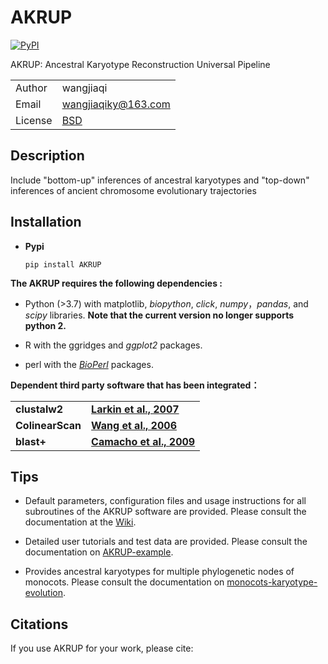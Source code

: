 # AKRUP

[![PyPI](https://img.shields.io/pypi/v/AKRUP)](https://pypi.org/project/AKRUP/)

AKRUP: Ancestral Karyotype Reconstruction Universal Pipeline

|         |                                                 |
| ------- | ----------------------------------------------- |
| Author  | wangjiaqi                                        |
| Email   | <wangjiaqiky@163.com>                           |
| License | [BSD](http://creativecommons.org/licenses/BSD/) |

## Description

Include "bottom-up" inferences of ancestral karyotypes and "top-down" inferences of ancient chromosome evolutionary trajectories



## Installation

+ **Pypi**

  ~~~
  pip install AKRUP
  ~~~



**The AKRUP requires the following dependencies :**

- Python (>3.7) with matplotlib, *biopython*, *click*,  *numpy*，*pandas*, and *scipy* libraries.
  **Note that the current version no longer supports python 2.**

- R with the ggridges and *ggplot2* packages.

- perl with the *[BioPerl](https://metacpan.org/pod/BioPerl)*  packages.

  

**Dependent third party software that has been integrated：**

|         |                                                 |
| ------- | ----------------------------------------------- |
|  **clustalw2**  | **[Larkin et al., 2007](https://academic.oup.com/bioinformatics/article/23/21/2947/371686)**  |
| **ColinearScan** | **[Wang et al., 2006](https://bmcbioinformatics.biomedcentral.com/articles/10.1186/1471-2105-7-447)** |
|    **blast+**    | **[Camacho et al., 2009](https://bmcbioinformatics.biomedcentral.com/articles/10.1186/1471-2105-10-421)** |



## Tips

+ Default parameters, configuration files and usage instructions for all subroutines of the AKRUP software are provided. Please consult the documentation at the [Wiki](https://github.com/Genome-structure-evolution-analysis/AKRUP/wiki).

+ Detailed user tutorials and test data are provided. Please consult the documentation on [AKRUP-example](https://github.com/Genome-structure-evolution-analysis/AKRUP-example).

+ Provides ancestral karyotypes for multiple phylogenetic nodes of monocots. Please consult the documentation on [monocots-karyotype-evolution](https://github.com/Genome-structure-evolution-analysis/monocots-karyotype-evolution).

  

## Citations

If you use AKRUP for  your work, please cite:

